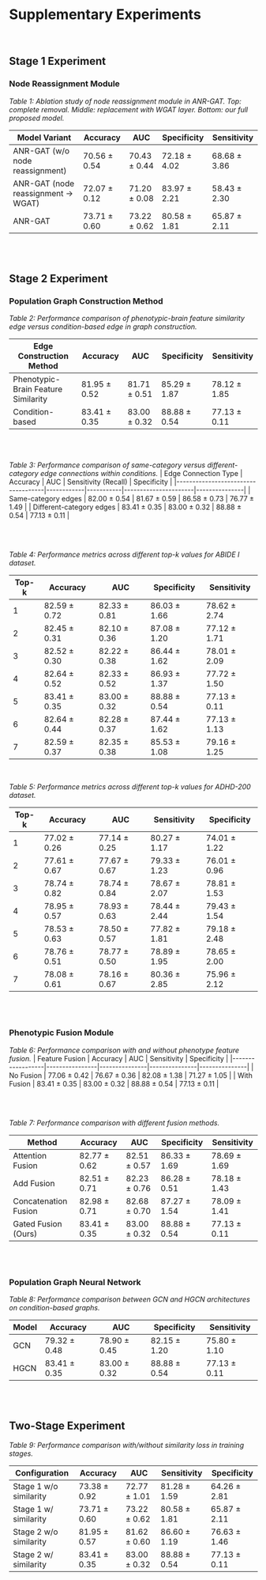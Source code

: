 # Supplementary Experiments
<br>

## Stage 1 Experiment

### Node Reassignment Module
*Table 1: Ablation study of node reassignment module in ANR-GAT. Top: complete removal. Middle: replacement with WGAT layer. Bottom: our full proposed model.*

| Model Variant                     | Accuracy       | AUC           | Specificity   | Sensitivity   |
|-----------------------------------|----------------|---------------|---------------|---------------|
| ANR-GAT (w/o node reassignment)   | 70.56 ± 0.54   | 70.43 ± 0.44  | 72.18 ± 4.02  | 68.68 ± 3.86  |
| ANR-GAT (node reassignment → WGAT) | 72.07 ± 0.12   | 71.20 ± 0.08  | 83.97 ± 2.21  | 58.43 ± 2.30  |
| ANR-GAT                       | 73.71 ± 0.60 | 73.22 ± 0.62 | 80.58 ± 1.81 | 65.87 ± 2.11  |

<br>
<br>

## Stage 2 Experiment

### Population Graph Construction Method

*Table 2: Performance comparison of phenotypic-brain feature similarity edge versus condition-based edge in graph construction.*

| Edge Construction Method              | Accuracy       | AUC           | Specificity   | Sensitivity   |
|----------------------------------------|----------------|---------------|---------------|---------------|
| Phenotypic-Brain Feature Similarity    | 81.95 ± 0.52   | 81.71 ± 0.51  | 85.29 ± 1.87  | 78.12 ± 1.85  |
| Condition-based                    | 83.41 ± 0.35   | 83.00 ± 0.32  | 88.88 ± 0.54  | 77.13 ± 0.11  |


<br>
<br>

*Table 3: Performance comparison of same-category versus different-category edge connections within conditions.*
| Edge Connection Type               | Accuracy   | AUC       | Sensitivity (Recall) | Specificity   |
|------------------------------------|------------|-----------|----------------------|---------------|
| Same-category edges               | 82.00 ± 0.54 | 81.67 ± 0.59 | 86.58 ± 0.73        | 76.77 ± 1.49  |
| Different-category edges          |  83.41 ± 0.35   | 83.00 ± 0.32  | 88.88 ± 0.54  | 77.13 ± 0.11  |


<br>
<br>


*Table 4: Performance metrics across different top-k values for ABIDE I dataset.*

| Top-k | Accuracy       | AUC           | Specificity   | Sensitivity   |
|-------|----------------|---------------|---------------|---------------|
| 1     | 82.59 ± 0.72   | 82.33 ± 0.81  | 86.03 ± 1.66  | 78.62 ± 2.74  |
| 2     | 82.45 ± 0.31   | 82.10 ± 0.36  | 87.08 ± 1.20  | 77.12 ± 1.71  |
| 3     | 82.52 ± 0.30   | 82.22 ± 0.38  | 86.44 ± 1.62  | 78.01 ± 2.09  |
| 4     | 82.64 ± 0.52   | 82.33 ± 0.52  | 86.93 ± 1.37  | 77.72 ± 1.50  |
| 5     | 83.41 ± 0.35   | 83.00 ± 0.32  | 88.88 ± 0.54  | 77.13 ± 0.11  |
| 6     | 82.64 ± 0.44   | 82.28 ± 0.37  | 87.44 ± 1.62  | 77.13 ± 1.13  |
| 7     | 82.59 ± 0.37   | 82.35 ± 0.38  | 85.53 ± 1.08  | 79.16 ± 1.25  |

<br>

*Table 5: Performance metrics across different top-k values for ADHD-200 dataset.*

| Top-k | Accuracy       | AUC           | Sensitivity   | Specificity   |
|-------|----------------|---------------|---------------|---------------|
| 1     | 77.02 ± 0.26   | 77.14 ± 0.25  | 80.27 ± 1.17  | 74.01 ± 1.22  |
| 2     | 77.61 ± 0.67   | 77.67 ± 0.67  | 79.33 ± 1.23  | 76.01 ± 0.96  |
| 3     | 78.74 ± 0.82   | 78.74 ± 0.84  | 78.67 ± 2.07  | 78.81 ± 1.53  |
| 4     | 78.95 ± 0.57   | 78.93 ± 0.63  | 78.44 ± 2.44  | 79.43 ± 1.54  |
| 5     | 78.53 ± 0.63   | 78.50 ± 0.57  | 77.82 ± 1.81  | 79.18 ± 2.48  |
| 6     | 78.76 ± 0.51   | 78.77 ± 0.50  | 78.89 ± 1.95  | 78.65 ± 2.00  |
| 7     | 78.08 ± 0.61   | 78.16 ± 0.67  | 80.36 ± 2.85  | 75.96 ± 2.12  |


<br>
<br>

### Phenotypic Fusion Module

*Table 6: Performance comparison with and without phenotype feature fusion.*
| Feature Fusion    | Accuracy       | AUC           | Sensitivity   | Specificity   |
|------------------|----------------|---------------|---------------|---------------|
| No Fusion        | 77.06 ± 0.42   | 76.67 ± 0.36  | 82.08 ± 1.38  | 71.27 ± 1.05  |
| With Fusion      | 83.41 ± 0.35   | 83.00 ± 0.32  | 88.88 ± 0.54  | 77.13 ± 0.11  |

<br>
<br>

*Table 7: Performance comparison with different fusion methods.*


| Method               | Accuracy     | AUC          | Specificity  | Sensitivity  |
| -------------------- | ------------ | ------------ | ------------ | ------------ |
| Attention Fusion     | 82.77 ± 0.62 | 82.51 ± 0.57 | 86.33 ± 1.69 | 78.69 ± 1.69 |
| Add Fusion           | 82.51 ± 0.71 | 82.23 ± 0.76 | 86.28 ± 0.51 | 78.18 ± 1.43 |
| Concatenation Fusion | 82.98 ± 0.71 | 82.68 ± 0.70 | 87.27 ± 1.54 | 78.09 ± 1.41 |
| Gated Fusion (Ours)  | 83.41 ± 0.35   | 83.00 ± 0.32  | 88.88 ± 0.54  | 77.13 ± 0.11  |

<br>
<br>


### Population Graph Neural Network

*Table 8: Performance comparison between GCN and HGCN architectures on condition-based graphs.*

| Model | Accuracy       | AUC           | Specificity   | Sensitivity   |
|-------|----------------|---------------|---------------|---------------|
| GCN   | 79.32 ± 0.48   | 78.90 ± 0.45  | 82.15 ± 1.20  | 75.80 ± 1.10  |
| HGCN  | 83.41 ± 0.35   | 83.00 ± 0.32  | 88.88 ± 0.54  | 77.13 ± 0.11  |

<br>
<br>

## Two-Stage Experiment

*Table 9: Performance comparison with/without similarity loss in training stages.*

| Configuration          | Accuracy   | AUC       | Sensitivity | Specificity   |
|------------------------|------------|-----------|-------------|---------------|
| Stage 1 w/o similarity | 73.38 ± 0.92 | 72.77 ± 1.01 | 81.28 ± 1.59 | 64.26 ± 2.81  |
| Stage 1 w/ similarity  | 73.71 ± 0.60 | 73.22 ± 0.62 | 80.58 ± 1.81 | 65.87 ± 2.11  |
| Stage 2 w/o similarity | 81.95 ± 0.57 | 81.62 ± 0.60 | 86.60 ± 1.19 | 76.63 ± 1.46  |
| Stage 2 w/ similarity  | 83.41 ± 0.35   | 83.00 ± 0.32  | 88.88 ± 0.54  | 77.13 ± 0.11  |


